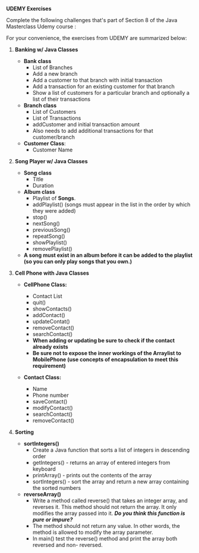 **UDEMY Exercises**

Complete the following challenges that's part of Section 8 of the Java Masterclass Udemy course : 

For your convenience, the exercises from UDEMY are summarized below:

1. **Banking w/ Java Classes**
   - **Bank class**
     - List of Branches
     - Add a new branch
     - Add a customer to that branch with initial transaction
     - Add a transaction for an existing customer for that branch
     - Show a list of customers for a particular branch and optionally a list of their transactions
   - **Branch class**
     - List of Customers
     - List of Transactions
     - addCustomer and initial transaction amount
     - Also needs to add additional transactions for that customer/branch
   - **Customer Class**:
     - Customer Name
  
2.  **Song Player w/ Java Classes**
     - **Song class** 
       - Title
       - Duration
     - **Album class** 
       - Playlist of **Songs**.
       - addPlaylist() (songs must appear in the list in the order by which they were added)
       - stop()
       - nextSong()
       - previousSong()
       - repeatSong()
       - showPlaylist()
       - removePlaylist()
     - **A song must exist in an album before it can be added to the playlist (so you can only play songs that you own.)**

3. **Cell Phone with Java Classes**
    - **CellPhone Class:**
        - Contact List
        - quit()
        - showContacts()
        - addContact()
        - updateContat()
        - removeContact()
        - searchContact()
      * **When adding or updating be sure to check if the contact already exists**
      * **Be sure not to expose the inner workings of the Arraylist to MobilePhone (use concepts of encapsulation to meet this requirement)**
  
    - **Contact Class:**
        - Name
        - Phone number
        - saveContact()
        - modifyContact()
        - searchContact()
        - removeContact()
  
  
4. **Sorting** 
    - **sortIntegers()**
        -  Create a Java function that sorts a list of integers in descending order
        -  getIntegers() - returns an array of entered integers from keyboard
        -  printArray() - prints out the contents of the array
        -  sortIntegers() - sort the array and return a new array containing the sorted numbers
    - **reverseArray()**
        - Write a method called reverse() that takes an integer array, and reverses it.  This method should not return the array.  It only modifies the array passed into it.  ***Do you think this function is pure or impure?***
        - The method should not return any value. In other words, the method is allowed to modify the array parameter.
        - In main() test the reverse() method and print the array both reversed and non- reversed.